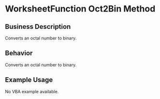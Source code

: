 # WorksheetFunction Oct2Bin Method

## Business Description
Converts an octal number to binary.

## Behavior
Converts an octal number to binary.

## Example Usage
No VBA example available.
